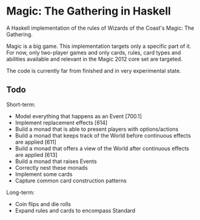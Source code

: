 # Magic: The Gathering in Haskell

A Haskell implementation of the rules of Wizards of the Coast's Magic: The
Gathering.

Magic is a big game. This implementation targets only a specific part of it.
For now, only two-player games and only cards, rules, card types and abilities
available and relevant in the Magic 2012 core set are targeted.

The code is currently far from finished and in very experimental state.

## Todo

Short-term:

* Model everything that happens as an Event [700.1]
* Implement replacement effects [614]
* Build a monad that is able to present players with options/actions
* Build a monad that keeps track of the World before continuous effects are applied [611]
* Build a monad that offers a view of the World after continuous effects are applied [613]
* Build a monad that raises Events
* Correctly nest these monads
* Implement some cards
* Capture common card construction patterns

Long-term:

* Coin flips and die rolls
* Expand rules and cards to encompass Standard
